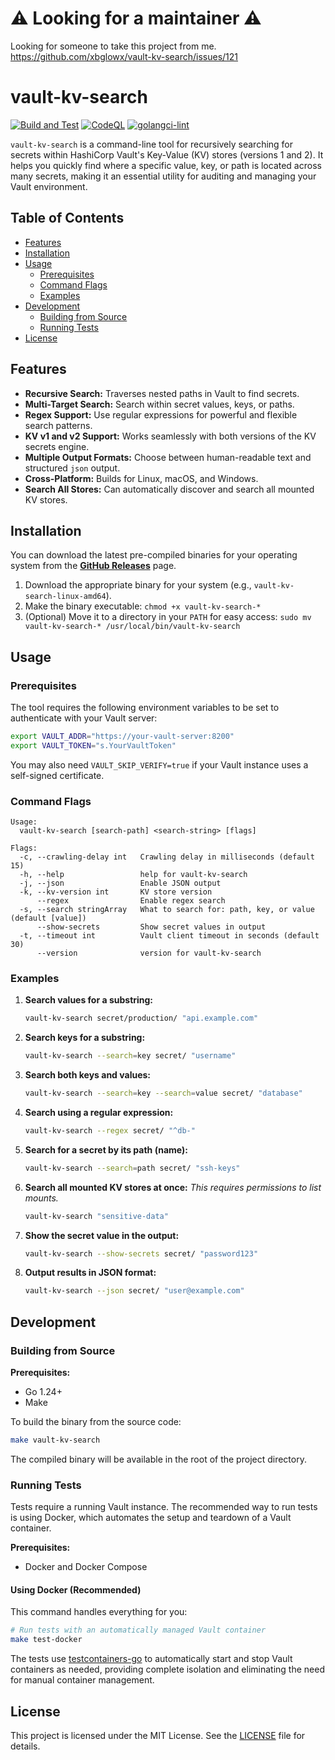 # ⚠️ Looking for a maintainer ⚠️
Looking for someone to take this project from me. https://github.com/xbglowx/vault-kv-search/issues/121

# vault-kv-search
[![Build and Test](https://github.com/xbglowx/vault-kv-search/actions/workflows/build-test.yaml/badge.svg)](https://github.com/xbglowx/vault-kv-search/actions/workflows/build-test.yaml) [![CodeQL](https://github.com/xbglowx/vault-kv-search/actions/workflows/codeql-analysis.yml/badge.svg)](https://github.com/xbglowx/vault-kv-search/actions/workflows/codeql-analysis.yml) [![golangci-lint](https://github.com/xbglowx/vault-kv-search/actions/workflows/golangci-lint.yml/badge.svg)](https://github.com/xbglowx/vault-kv-search/actions/workflows/golangci-lint.yml)

`vault-kv-search` is a command-line tool for recursively searching for secrets within HashiCorp Vault's Key-Value (KV) stores (versions 1 and 2). It helps you quickly find where a specific value, key, or path is located across many secrets, making it an essential utility for auditing and managing your Vault environment.

## Table of Contents
- [Features](#features)
- [Installation](#installation)
- [Usage](#usage)
  - [Prerequisites](#prerequisites)
  - [Command Flags](#command-flags)
  - [Examples](#examples)
- [Development](#development)
  - [Building from Source](#building-from-source)
  - [Running Tests](#running-tests)
- [License](#license)

## Features
- **Recursive Search:** Traverses nested paths in Vault to find secrets.
- **Multi-Target Search:** Search within secret values, keys, or paths.
- **Regex Support:** Use regular expressions for powerful and flexible search patterns.
- **KV v1 and v2 Support:** Works seamlessly with both versions of the KV secrets engine.
- **Multiple Output Formats:** Choose between human-readable text and structured `json` output.
- **Cross-Platform:** Builds for Linux, macOS, and Windows.
- **Search All Stores:** Can automatically discover and search all mounted KV stores.

## Installation
You can download the latest pre-compiled binaries for your operating system from the [**GitHub Releases**](https://github.com/xbglowx/vault-kv-search/releases) page.

1.  Download the appropriate binary for your system (e.g., `vault-kv-search-linux-amd64`).
2.  Make the binary executable: `chmod +x vault-kv-search-*`
3.  (Optional) Move it to a directory in your `PATH` for easy access: `sudo mv vault-kv-search-* /usr/local/bin/vault-kv-search`

## Usage

### Prerequisites
The tool requires the following environment variables to be set to authenticate with your Vault server:
```sh
export VAULT_ADDR="https://your-vault-server:8200"
export VAULT_TOKEN="s.YourVaultToken"
```
You may also need `VAULT_SKIP_VERIFY=true` if your Vault instance uses a self-signed certificate.

### Command Flags
```
Usage:
  vault-kv-search [search-path] <search-string> [flags]

Flags:
  -c, --crawling-delay int   Crawling delay in milliseconds (default 15)
  -h, --help                 help for vault-kv-search
  -j, --json                 Enable JSON output
  -k, --kv-version int       KV store version
      --regex                Enable regex search
  -s, --search stringArray   What to search for: path, key, or value (default [value])
      --show-secrets         Show secret values in output
  -t, --timeout int          Vault client timeout in seconds (default 30)
      --version              version for vault-kv-search
```

### Examples

1.  **Search values for a substring:**
    ```sh
    vault-kv-search secret/production/ "api.example.com"
    ```

2.  **Search keys for a substring:**
    ```sh
    vault-kv-search --search=key secret/ "username"
    ```

3.  **Search both keys and values:**
    ```sh
    vault-kv-search --search=key --search=value secret/ "database"
    ```

4.  **Search using a regular expression:**
    ```sh
    vault-kv-search --regex secret/ "^db-"
    ```

5.  **Search for a secret by its path (name):**
    ```sh
    vault-kv-search --search=path secret/ "ssh-keys"
    ```

6.  **Search all mounted KV stores at once:**
    *This requires permissions to list mounts.*
    ```sh
    vault-kv-search "sensitive-data"
    ```

7.  **Show the secret value in the output:**
    ```sh
    vault-kv-search --show-secrets secret/ "password123"
    ```

8.  **Output results in JSON format:**
    ```sh
    vault-kv-search --json secret/ "user@example.com"
    ```

## Development

### Building from Source
**Prerequisites:**
- Go 1.24+
- Make

To build the binary from the source code:
```sh
make vault-kv-search
```
The compiled binary will be available in the root of the project directory.

### Running Tests
Tests require a running Vault instance. The recommended way to run tests is using Docker, which automates the setup and teardown of a Vault container.

**Prerequisites:**
- Docker and Docker Compose

#### Using Docker (Recommended)
This command handles everything for you:
```sh
# Run tests with an automatically managed Vault container
make test-docker
```

The tests use [testcontainers-go](https://golang.testcontainers.org/) to automatically start and stop Vault containers as needed, providing complete isolation and eliminating the need for manual container management.

## License
This project is licensed under the MIT License. See the [LICENSE](LICENSE) file for details.
